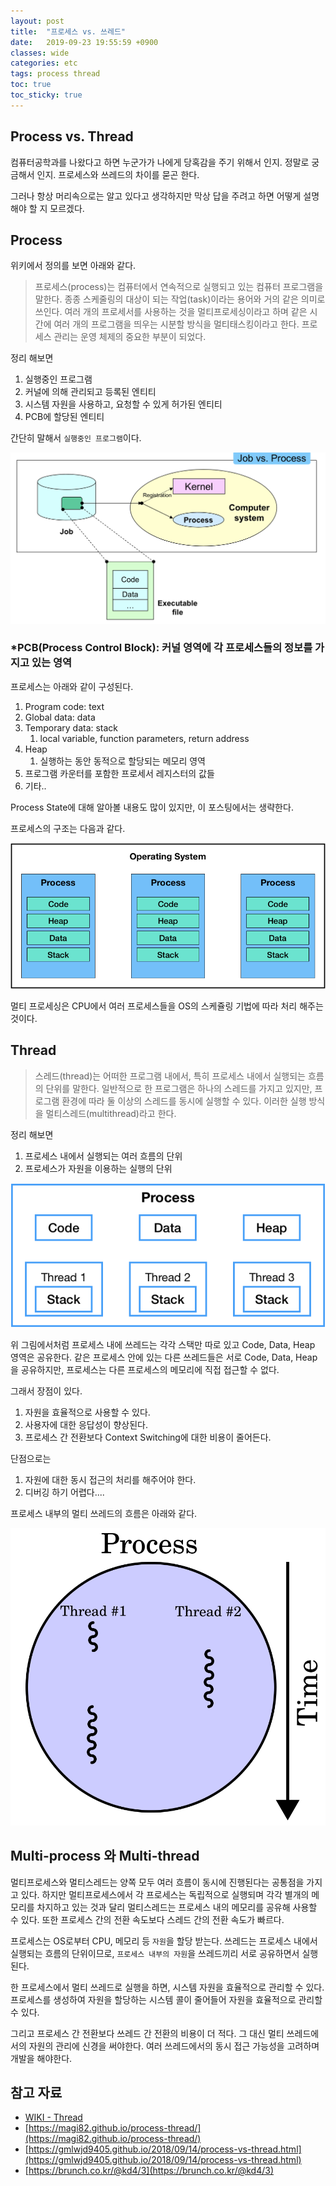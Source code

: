```yaml
---
layout: post
title:  "프로세스 vs. 쓰레드"
date:   2019-09-23 19:55:59 +0900
classes: wide
categories: etc
tags: process thread
toc: true
toc_sticky: true
---
```


## Process vs. Thread

컴퓨터공학과를 나왔다고 하면 누군가가 나에게 당혹감을 주기 위해서 인지. 정말로 궁금해서 인지. 프로세스와 쓰레드의 차이를 묻곤 한다.

그러나 항상 머리속으로는 알고 있다고 생각하지만 막상 답을 주려고 하면 어떻게 설명해야 할 지 모르겠다.

## Process

위키에서 정의를 보면 아래와 같다.

> 프로세스(process)는 컴퓨터에서 연속적으로 실행되고 있는 컴퓨터 프로그램을 말한다. 종종 스케줄링의 대상이 되는 작업(task)이라는 용어와 거의 같은 의미로 쓰인다. 여러 개의 프로세서를 사용하는 것을 멀티프로세싱이라고 하며 같은 시간에 여러 개의 프로그램을 띄우는 시분할 방식을 멀티태스킹이라고 한다. 프로세스 관리는 운영 체제의 중요한 부분이 되었다.

정리 해보면

1. 실행중인 프로그램
2. 커널에 의해 관리되고 등록된 엔티티
3. 시스템 자원을 사용하고, 요청할 수 있게 허가된 엔티티
4. PCB에 할당된 엔티티

간단히 말해서 `실행중인 프로그램`이다.

![Process_Concept](/assets/img/os/process_concept.png)

### *PCB(Process Control Block): 커널 영역에 각 프로세스들의 정보를 가지고 있는 영역

프로세스는 아래와 같이 구성된다.

1. Program code: text
2. Global data: data
3. Temporary data: stack
   1. local variable, function parameters, return address
4. Heap
   1. 실행하는 동안 동적으로 할당되는 메모리 영역
5. 프로그램 카운터를 포함한 프로세서 레지스터의 값들
6. 기타..

Process State에 대해 알아볼 내용도 많이 있지만, 이 포스팅에서는 생략한다.

프로세스의 구조는 다음과 같다.

![Process](/assets/img/os/process.png)

멀티 프로세싱은 CPU에서 여러 프로세스들을 OS의 스케쥴링 기법에 따라 처리 해주는 것이다.

## Thread

> 스레드(thread)는 어떠한 프로그램 내에서, 특히 프로세스 내에서 실행되는 흐름의 단위를 말한다. 일반적으로 한 프로그램은 하나의 스레드를 가지고 있지만, 프로그램 환경에 따라 둘 이상의 스레드를 동시에 실행할 수 있다. 이러한 실행 방식을 멀티스레드(multithread)라고 한다.

정리 해보면

1. 프로세스 내에서 실행되는 여러 흐름의 단위
2. 프로세스가 자원을 이용하는 실행의 단위

![Thread](/assets/img/os/thread.png)

위 그림에서처럼 프로세스 내에 쓰레드는 각각 스택만 따로 있고 Code, Data, Heap 영역은 공유한다.
같은 프로세스 안에 있는 다른 쓰레드들은 서로 Code, Data, Heap을 공유하지만, 프로세스는 다른 프로세스의 메모리에 직접 접근할 수 없다.

그래서 장점이 있다.

1. 자원을 효율적으로 사용할 수 있다.
2. 사용자에 대한 응답성이 향상된다.
3. 프로세스 간 전환보다 Context Switching에 대한 비용이 줄어든다.

단점으로는

1. 자원에 대한 동시 접근의 처리를 해주어야 한다.
2. 디버깅 하기 어렵다....

프로세스 내부의 멀티 쓰레드의 흐름은 아래와 같다.

![thread in process](/assets/img/os/thread_in_process.svg)

## Multi-process 와 Multi-thread

멀티프로세스와 멀티스레드는 양쪽 모두 여러 흐름이 동시에 진행된다는 공통점을 가지고 있다. 하지만 멀티프로세스에서 각 프로세스는 독립적으로 실행되며 각각 별개의 메모리를 차지하고 있는 것과 달리 멀티스레드는 프로세스 내의 메모리를 공유해 사용할 수 있다. 또한 프로세스 간의 전환 속도보다 스레드 간의 전환 속도가 빠르다.

프로세스는 OS로부터 CPU, 메모리 등 `자원`을 할당 받는다. 쓰레드는 프로세스 내에서 실행되는 흐름의 단위이므로, `프로세스 내부의 자원`을 쓰레드끼리 서로 공유하면서 실행된다.

한 프로세스에서 멀티 쓰레드로 실행을 하면, 시스템 자원을 효율적으로 관리할 수 있다. 프로세스를 생성하여 자원을 할당하는 시스템 콜이 줄어들어 자원을 효율적으로 관리할 수 있다.

그리고 프로세스 간 전환보다 쓰레드 간 전환의 비용이 더 적다. 그 대신 멀티 쓰레드에서의 자원의 관리에 신경을 써야한다. 여러 쓰레드에서의 동시 접근 가능성을 고려하며 개발을 해야한다.

## 참고 자료

- [WIKI - Thread](https://ko.wikipedia.org/wiki/%EC%8A%A4%EB%A0%88%EB%93%9C_(%EC%BB%B4%ED%93%A8%ED%8C%85))
- [https://magi82.github.io/process-thread/](https://magi82.github.io/process-thread/)
- [https://gmlwjd9405.github.io/2018/09/14/process-vs-thread.html](https://gmlwjd9405.github.io/2018/09/14/process-vs-thread.html)
- [https://brunch.co.kr/@kd4/3](https://brunch.co.kr/@kd4/3)
